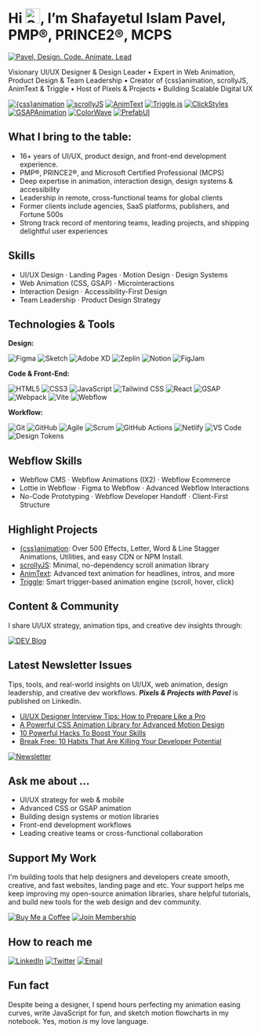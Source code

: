 <h1>Hi <img src="https://raw.githubusercontent.com/verma-anushka/verma-anushka/master/gifs/wave.gif" alt="Shafayetul Islam Pavel on Github" width="30px">, I’m Shafayetul Islam Pavel, PMP®, PRINCE2®, MCPS</h1>

[![Pavel, Design. Code. Animate. Lead](https://pimp-my-readme-next.vercel.app/api/wavy-banner?subtitle=Design.%20Code.%20Animate.%20Lead&title=Pavel)](https://www.linkedin.com/in/shafayetul/)

Visionary UI/UX Designer & Design Leader • Expert in Web Animation, Product Design & Team Leadership • Creator of {css}animation, scrollyJS, AnimText & Triggle • Host of Pixels & Projects • Building Scalable Digital UX

[![{css}animation](https://img.shields.io/badge/%7Bcss%7Danimation-Library-7e2ea0?style=for-the-badge&logo=css3&logoColor=white)](https://github.com/yesiamrocks/cssanimation)
[![scrollyJS](https://img.shields.io/badge/scrollyJS-Scroll%20Animation-3ec6f2?style=for-the-badge&logo=javascript&logoColor=white)](https://github.com/yesiamrocks/scrollyjs)
[![AnimText](https://img.shields.io/badge/AnimText-Text%20Animation-f43f5e?style=for-the-badge&logo=typography&logoColor=white)](https://github.com/yesiamrocks/animtext)
[![Triggle.js](https://img.shields.io/badge/Triggle-Trigger%20Engine-FF6600?style=for-the-badge&logo=thunderbird&logoColor=white)](https://github.com/yesiamrocks/triggle)
[![ClickStyles](https://img.shields.io/badge/ClickStyles-Button%20Animation-e91e63?style=for-the-badge&logo=mouse&logoColor=white)](https://github.com/yesiamrocks/ClickStyles)
[![GSAPAnimation](https://img.shields.io/badge/gsapanimation-GSAP%20Library-0ae448?style=for-the-badge&logo=greensock&logoColor=white)](https://github.com/yesiamrocks/gsapanimation)
[![ColorWave](https://img.shields.io/badge/ColorWave-Gradient%20Tools-FFB500?style=for-the-badge&logo=palette&logoColor=white)](https://github.com/yesiamrocks/colorwave)
[![PrefabUI](https://img.shields.io/badge/PrefabUI-UI%20Components-1DA1F2?style=for-the-badge&logo=layout&logoColor=white)](https://github.com/yesiamrocks/prefabui)

## What I bring to the table:

- 16+ years of UI/UX, product design, and front-end development experience.
- PMP®, PRINCE2®, and Microsoft Certified Professional (MCPS)
- Deep expertise in animation, interaction design, design systems & accessibility
- Leadership in remote, cross-functional teams for global clients
- Former clients include agencies, SaaS platforms, publishers, and Fortune 500s
- Strong track record of mentoring teams, leading projects, and shipping delightful user experiences

## Skills

- UI/UX Design · Landing Pages · Motion Design · Design Systems
- Web Animation (CSS, GSAP) · Microinteractions
- Interaction Design · Accessibility-First Design
- Team Leadership · Product Design Strategy

## Technologies & Tools

**Design:**

![Figma](https://img.shields.io/badge/Figma-F24E1E?style=for-the-badge&logo=figma&logoColor=white)
![Sketch](https://img.shields.io/badge/Sketch-F7B500?style=for-the-badge&logo=sketch&logoColor=black)
![Adobe XD](https://img.shields.io/badge/Adobe%20XD-FF61F6?style=for-the-badge&logo=adobe-xd&logoColor=white)
![Zeplin](https://img.shields.io/badge/Zeplin-FFAE00?style=for-the-badge&logo=zeplin&logoColor=white)
![Notion](https://img.shields.io/badge/Notion-000000?style=for-the-badge&logo=notion&logoColor=white)
![FigJam](https://img.shields.io/badge/FigJam-9146FF?style=for-the-badge&logo=figma&logoColor=white)

**Code & Front-End:**

![HTML5](https://img.shields.io/badge/HTML5-E34F26?style=for-the-badge&logo=html5&logoColor=white)
![CSS3](https://img.shields.io/badge/CSS3-1572B6?style=for-the-badge&logo=css3&logoColor=white)
![JavaScript](https://img.shields.io/badge/JavaScript-F7DF1E?style=for-the-badge&logo=javascript&logoColor=black)
![Tailwind CSS](https://img.shields.io/badge/Tailwind%20CSS-06B6D4?style=for-the-badge&logo=tailwind-css&logoColor=white)
![React](https://img.shields.io/badge/React.js-61DAFB?style=for-the-badge&logo=react&logoColor=black)
![GSAP](https://img.shields.io/badge/GSAP-88CE02?style=for-the-badge&logo=greensock&logoColor=black)
![Webpack](https://img.shields.io/badge/Webpack-8DD6F9?style=for-the-badge&logo=webpack&logoColor=black)
![Vite](https://img.shields.io/badge/Vite-646CFF?style=for-the-badge&logo=vite&logoColor=white)
![Webflow](https://img.shields.io/badge/Webflow-4353FF?style=for-the-badge&logo=webflow&logoColor=white)

**Workflow:**

![Git](https://img.shields.io/badge/Git-F05032?style=for-the-badge&logo=git&logoColor=white)
![GitHub](https://img.shields.io/badge/GitHub-181717?style=for-the-badge&logo=github&logoColor=white)
![Agile](https://img.shields.io/badge/Agile-0052CC?style=for-the-badge&logo=jira&logoColor=white)
![Scrum](https://img.shields.io/badge/Scrum-6DB33F?style=for-the-badge&logo=trello&logoColor=white)
![GitHub Actions](https://img.shields.io/badge/GitHub%20Actions-2088FF?style=for-the-badge&logo=github-actions&logoColor=white)
![Netlify](https://img.shields.io/badge/Netlify-00C7B7?style=for-the-badge&logo=netlify&logoColor=white)
![VS Code](https://img.shields.io/badge/VS%20Code-007ACC?style=for-the-badge&logo=visual-studio-code&logoColor=white)
![Design Tokens](https://img.shields.io/badge/Design%20Token%20Systems-6200EA?style=for-the-badge&logo=css3&logoColor=white)

## Webflow Skills

- Webflow CMS · Webflow Animations (IX2) · Webflow Ecommerce
- Lottie in Webflow · Figma to Webflow · Advanced Webflow Interactions
- No-Code Prototyping · Webflow Developer Handoff · Client-First Structure

## Highlight Projects

- [{css}animation](https://github.com/yesiamrocks/cssanimation): Over 500 Effects, Letter, Word & Line Stagger Animations, Utilities, and easy CDN or NPM Install.
- [scrollyJS](https://github.com/yesiamrocks/scrollyjs): Minimal, no-dependency scroll animation library
- [AnimText](https://github.com/yesiamrocks/animtext): Advanced text animation for headlines, intros, and more
- [Triggle](https://github.com/yesiamrocks/triggle): Smart trigger-based animation engine (scroll, hover, click)

## Content & Community

I share UI/UX strategy, animation tips, and creative dev insights through:

<!-- DEV-TO-START -->
<!-- DEV-TO-END -->

[![DEV Blog](https://img.shields.io/badge/DEV-Blog-black?style=for-the-badge&logo=dev.to&logoColor=white)](https://dev.to/yesiamrocks)

## Latest Newsletter Issues

Tips, tools, and real-world insights on UI/UX, web animation, design leadership, and creative dev workflows.
**_Pixels & Projects with Pavel_** is published on LinkedIn.

- [UI/UX Designer Interview Tips: How to Prepare Like a Pro](https://www.linkedin.com/pulse/uiux-designer-interview-tips-how-prepare-like-pro-shafayetul-islam-opocc)
- [A Powerful CSS Animation Library for Advanced Motion Design](https://www.linkedin.com/pulse/powerful-css-animation-library-advanced-motion-design-9tjnc/)
- [10 Powerful Hacks To Boost Your Skills](https://www.linkedin.com/pulse/10-powerful-hacks-boost-your-skills-pavel-pmp-prince2-mcps-yyooc/)
- [Break Free: 10 Habits That Are Killing Your Developer Potential](https://www.linkedin.com/pulse/break-free-10-habits-killing-your-developer-potential/)

[![Newsletter](https://img.shields.io/badge/Pixels_&_Projects_with_Pavel-Subscribe-a6ca4b?style=for-the-badge&logo=linkedin)](https://www.linkedin.com/newsletters/pixels-projects-with-pavel-7093275757006782464/)

## Ask me about …

- UI/UX strategy for web & mobile
- Advanced CSS or GSAP animation
- Building design systems or motion libraries
- Front-end development workflows
- Leading creative teams or cross-functional collaboration

## Support My Work

I'm building tools that help designers and developers create smooth, creative, and fast websites, landing page and etc.
Your support helps me keep improving my open-source animation libraries, share helpful tutorials, and build new tools for the web design and dev community.

[![Buy Me a Coffee](https://img.shields.io/badge/Buy%20Me%20a%20Coffee-Support%20My%20Work-FFDD00?style=for-the-badge&logo=buy-me-a-coffee&logoColor=black)](https://www.buymeacoffee.com/yesiamrocks) [![Join Membership](https://img.shields.io/badge/Become%20a%20Member-Monthly%20Support-FFDD00?style=for-the-badge&logo=buy-me-a-coffee&logoColor=black)](https://www.buymeacoffee.com/yesiamrocks/membership)

## How to reach me

[![LinkedIn](https://img.shields.io/badge/LinkedIn-@shafayetul-blue?style=for-the-badge&logo=linkedin&logoColor=white)](https://www.linkedin.com/in/shafayetul/)
[![Twitter](https://img.shields.io/badge/Twitter-@yesiamrocks-1DA1F2?style=for-the-badge&logo=twitter&logoColor=white)](https://twitter.com/yesiamrocks)
[![Email](https://img.shields.io/badge/Email-info.bdpavel@gmail.com-D14836?style=for-the-badge&logo=gmail&logoColor=white)](mailto:info.bdpavel@gmail.com)

## Fun fact

Despite being a designer, I spend hours perfecting my animation easing curves, write JavaScript for fun, and sketch motion flowcharts in my notebook. Yes, motion _is_ my love language.
